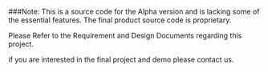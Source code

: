 ###Note: This is a source code for the Alpha version and is lacking some of the essential features. 
The final product source code is proprietary.

Please Refer to the Requirement and Design Documents regarding this project.

if you are interested in the final project and demo please contact us. 
